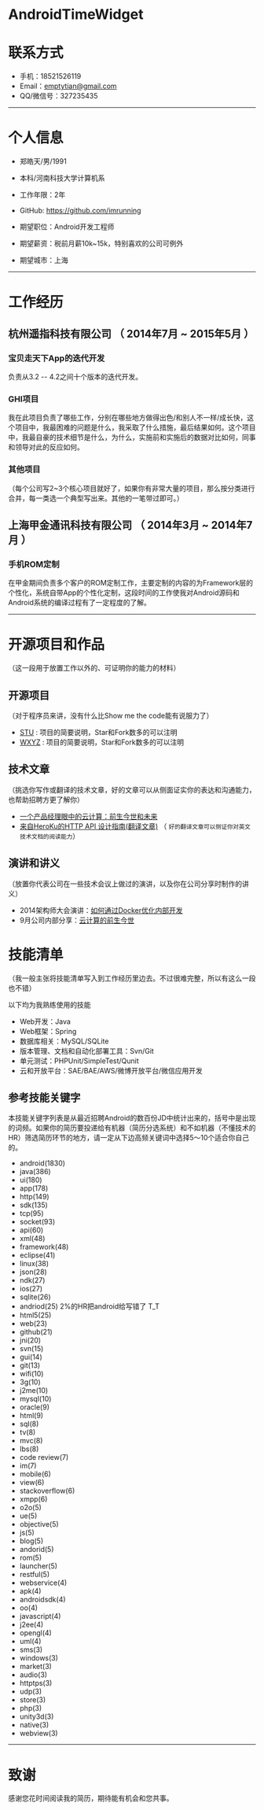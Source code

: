 AndroidTimeWidget
=================


# 联系方式


- 手机：18521526119
- Email：emptytian@gmail.com 
- QQ/微信号：327235435


---
# 个人信息

 - 郑皓天/男/1991 
 - 本科/河南科技大学计算机系 
 - 工作年限：2年
 - GitHub: https://github.com/imrunning

 - 期望职位：Android开发工程师
 - 期望薪资：税前月薪10k~15k，特别喜欢的公司可例外
 - 期望城市：上海

---

# 工作经历


## 杭州遥指科技有限公司 （ 2014年7月 ~ 2015年5月 ）


### 宝贝走天下App的迭代开发
负责从3.2 -- 4.2之间十个版本的迭代开发。


### GHI项目 
我在此项目负责了哪些工作，分别在哪些地方做得出色/和别人不一样/成长快，这个项目中，我最困难的问题是什么，我采取了什么措施，最后结果如何。这个项目中，我最自豪的技术细节是什么，为什么，实施前和实施后的数据对比如何，同事和领导对此的反应如何。


### 其他项目

（每个公司写2~3个核心项目就好了，如果你有非常大量的项目，那么按分类进行合并，每一类选一个典型写出来。其他的一笔带过即可。）

 
## 上海甲金通讯科技有限公司 （ 2014年3月 ~ 2014年7月 ）

### 手机ROM定制 
在甲金期间负责多个客户的ROM定制工作，主要定制的内容的为Framework层的个性化，系统自带App的个性化定制，这段时间的工作使我对Android源码和Android系统的编译过程有了一定程度的了解。


---

# 开源项目和作品
（这一段用于放置工作以外的、可证明你的能力的材料）

## 开源项目
（对于程序员来讲，没有什么比Show me the code能有说服力了）

 - [STU](http://github.com/yourname/projectname) : 项目的简要说明，Star和Fork数多的可以注明
 - [WXYZ](http://github.com/yourname/projectname) : 项目的简要说明，Star和Fork数多的可以注明

## 技术文章
（挑选你写作或翻译的技术文章，好的文章可以从侧面证实你的表达和沟通能力，也帮助招聘方更了解你）

- [一个产品经理眼中的云计算：前生今世和未来](http://get.jobdeer.com/706.get)
- [来自HeroKu的HTTP API 设计指南(翻译文章)](http://get.jobdeer.com/343.get) （ ```好的翻译文章可以侧证你对英文技术文档的阅读能力```）

## 演讲和讲义
（放置你代表公司在一些技术会议上做过的演讲，以及你在公司分享时制作的讲义）

  - 2014架构师大会演讲：[如何通过Docker优化内部开发](http://jobdeer.com)
 - 9月公司内部分享：[云计算的前生今世](http://jobdeer.com)

# 技能清单
（我一般主张将技能清单写入到工作经历里边去。不过很难完整，所以有这么一段也不错）

以下均为我熟练使用的技能

- Web开发：Java
- Web框架：Spring
- 数据库相关：MySQL/SQLite
- 版本管理、文档和自动化部署工具：Svn/Git
- 单元测试：PHPUnit/SimpleTest/Qunit
- 云和开放平台：SAE/BAE/AWS/微博开放平台/微信应用开发

## 参考技能关键字

本技能关键字列表是从最近招聘Android的数百份JD中统计出来的，括号中是出现的词频。如果你的简历要投递给有机器（简历分选系统）和不如机器（不懂技术的HR）筛选简历环节的地方，请一定从下边高频关键词中选择5～10个适合你自己的。

- android(1830)
- java(386)
- ui(180)
- app(178)
- http(149)
- sdk(135)
- tcp(95)
- socket(93)
- api(60)
- xml(48)
- framework(48)
- eclipse(41)
- linux(38)
- json(28)
- ndk(27)
- ios(27)
- sqlite(26)
- andriod(25) 2%的HR把android给写错了 T_T
- html5(25)
- web(23)
- github(21)
- jni(20)
- svn(15)
- gui(14)
- git(13)
- wifi(10)
- 3g(10)
- j2me(10)
- mysql(10)
- oracle(9)
- html(9)
- sql(8)
- tv(8)
- mvc(8)
- lbs(8)
- code review(7)
- im(7)
- mobile(6)
- view(6)
- stackoverflow(6)
- xmpp(6)
- o2o(5)
- ue(5)
- objective(5)
- js(5)
- blog(5)
- andorid(5)
- rom(5)
- launcher(5)
- restful(5)
- webservice(4)
- apk(4)
- androidsdk(4)
- oo(4)
- javascript(4)
- j2ee(4)
- opengl(4)
- uml(4)
- sms(3)
- windows(3)
- market(3)
- audio(3)
- httptps(3)
- udp(3)
- store(3)
- php(3)
- unity3d(3)
- native(3)
- webview(3)

---

# 致谢
感谢您花时间阅读我的简历，期待能有机会和您共事。
